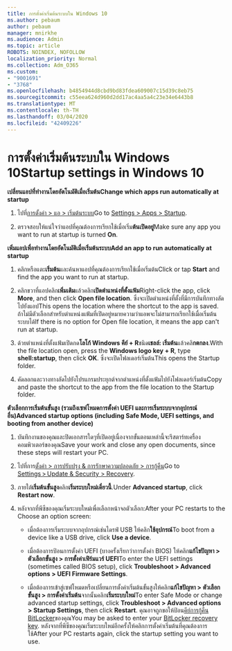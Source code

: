 ```yaml
---
title: การตั้งค่าเริ่มต้นระบบใน Windows 10
ms.author: pebaum
author: pebaum
manager: mnirkhe
ms.audience: Admin
ms.topic: article
ROBOTS: NOINDEX, NOFOLLOW
localization_priority: Normal
ms.collection: Adm_O365
ms.custom:
- "9001691"
- "3768"
ms.openlocfilehash: b4854944d8cbd9bd83fdea609007c15d39c8eb75
ms.sourcegitcommit: c55eea624d960d2dd17ac4aa5a4c23e34e6443b8
ms.translationtype: MT
ms.contentlocale: th-TH
ms.lasthandoff: 03/04/2020
ms.locfileid: "42409226"
---
```

# <a name="startup-settings-in-windows-10"></a><span data-ttu-id="9bd64-102">การตั้งค่าเริ่มต้นระบบใน Windows 10</span><span class="sxs-lookup"><span data-stu-id="9bd64-102">Startup settings in Windows 10</span></span>

<span data-ttu-id="9bd64-103">**เปลี่ยนแอปที่ทำงานโดยอัตโนมัติเมื่อเริ่มต้น**</span><span class="sxs-lookup"><span data-stu-id="9bd64-103">**Change which apps run automatically at startup**</span></span>

1. <span data-ttu-id="9bd64-104">ไปที่[การตั้งค่า > แอ > เริ่มต้นระบบ](ms-settings:startupapps?activationSource=GetHelp)</span><span class="sxs-lookup"><span data-stu-id="9bd64-104">Go to [Settings > Apps > Startup](ms-settings:startupapps?activationSource=GetHelp).</span></span>

2. <span data-ttu-id="9bd64-105">ตรวจสอบให้แน่ใจว่าแอปที่คุณต้องการเรียกใช้เมื่อเริ่ม**ต้นเปิดอยู่**</span><span class="sxs-lookup"><span data-stu-id="9bd64-105">Make sure any app you want to run at startup is turned **On**.</span></span>

<span data-ttu-id="9bd64-106">**เพิ่มแอปเพื่อทำงานโดยอัตโนมัติเมื่อเริ่มต้นระบบ**</span><span class="sxs-lookup"><span data-stu-id="9bd64-106">**Add an app to run automatically at startup**</span></span>

1. <span data-ttu-id="9bd64-107">คลิกหรือแตะ**เริ่มต้น**และค้นหาแอปที่คุณต้องการเรียกใช้เมื่อเริ่มต้น</span><span class="sxs-lookup"><span data-stu-id="9bd64-107">Click or tap **Start** and find the app you want to run at startup.</span></span>

2. <span data-ttu-id="9bd64-108">คลิกขวาที่แอปคลิก**เพิ่มเติม**แล้วคลิก**เปิดตำแหน่งที่ตั้งแฟ้ม**</span><span class="sxs-lookup"><span data-stu-id="9bd64-108">Right-click the app, click **More**, and then click **Open file location**.</span></span> <span data-ttu-id="9bd64-109">ซึ่งจะเปิดตำแหน่งที่ตั้งที่มีการบันทึกทางลัดไปยังแอป</span><span class="sxs-lookup"><span data-stu-id="9bd64-109">This opens the location where the shortcut to the app is saved.</span></span> <span data-ttu-id="9bd64-110">ถ้าไม่มีตัวเลือกสำหรับตำแหน่งแฟ้มที่เปิดอยู่หมายความว่าแอพจะไม่สามารถเรียกใช้เมื่อเริ่มต้นระบบได้</span><span class="sxs-lookup"><span data-stu-id="9bd64-110">If there is no option for Open file location, it means the app can't run at startup.</span></span>

3. <span data-ttu-id="9bd64-111">ด้วยตำแหน่งที่ตั้งแฟ้มเปิดกด**โลโก้ Windows คีย์ + R**ชนิด**เชลล์: เริ่มต้น**แล้วคลิ**กตกลง**.</span><span class="sxs-lookup"><span data-stu-id="9bd64-111">With the file location open, press the **Windows logo key  + R**, type **shell:startup**, then click **OK**.</span></span> <span data-ttu-id="9bd64-112">ซึ่งจะเปิดโฟลเดอร์เริ่มต้น</span><span class="sxs-lookup"><span data-stu-id="9bd64-112">This opens the Startup folder.</span></span>

4. <span data-ttu-id="9bd64-113">คัดลอกและวางทางลัดไปยังโปรแกรมประยุกต์จากตำแหน่งที่ตั้งแฟ้มไปยังโฟลเดอร์เริ่มต้น</span><span class="sxs-lookup"><span data-stu-id="9bd64-113">Copy and paste the shortcut to the app from the file location to the Startup folder.</span></span>

<span data-ttu-id="9bd64-114">**ตัวเลือกการเริ่มต้นขั้นสูง (รวมถึงเซฟโหมดการตั้งค่า UEFI และการเริ่มระบบจากอุปกรณ์อื่น)**</span><span class="sxs-lookup"><span data-stu-id="9bd64-114">**Advanced startup options (including Safe Mode, UEFI settings, and booting from another device)**</span></span>

1. <span data-ttu-id="9bd64-115">บันทึกงานของคุณและปิดเอกสารใดๆที่เปิดอยู่เนื่องจากขั้นตอนเหล่านี้จะรีสตาร์ทเครื่องคอมพิวเตอร์ของคุณ</span><span class="sxs-lookup"><span data-stu-id="9bd64-115">Save your work and close any open documents, since these steps will restart your PC.</span></span>

2. <span data-ttu-id="9bd64-116">ไปที่การ[ตั้งค่า > การปรับปรุง & การรักษาความปลอดภัย > การกู้คืน](ms-settings:recovery?activationSource=GetHelp)</span><span class="sxs-lookup"><span data-stu-id="9bd64-116">Go to [Settings > Update & Security > Recovery](ms-settings:recovery?activationSource=GetHelp).</span></span>

3. <span data-ttu-id="9bd64-117">ภายใต้**เริ่มต้นขั้นสูง**คลิก**เริ่มระบบใหม่เดี๋ยวนี้**.</span><span class="sxs-lookup"><span data-stu-id="9bd64-117">Under **Advanced startup**, click **Restart now**.</span></span> 

4. <span data-ttu-id="9bd64-118">หลังจากที่พีซีของคุณเริ่มระบบใหม่เพื่อเลือกหน้าจอตัวเลือก:</span><span class="sxs-lookup"><span data-stu-id="9bd64-118">After your PC restarts to the Choose an option screen:</span></span>

    - <span data-ttu-id="9bd64-119">เมื่อต้องการเริ่มระบบจากอุปกรณ์เช่นไดรฟ์ USB ให้คลิก**ใช้อุปกรณ์**</span><span class="sxs-lookup"><span data-stu-id="9bd64-119">To boot from a device like a USB drive, click **Use a device**.</span></span>

    - <span data-ttu-id="9bd64-120">เมื่อต้องการป้อนการตั้งค่า UEFI (บางครั้งเรียกว่าการตั้งค่า BIOS) ให้คลิก**แก้ไขปัญหา > ตัวเลือกขั้นสูง > การตั้งค่าเฟิร์มแวร์ UEFI**</span><span class="sxs-lookup"><span data-stu-id="9bd64-120">To enter the UEFI settings (sometimes called BIOS setup), click **Troubleshoot > Advanced options > UEFI Firmware Settings**.</span></span> 

    - <span data-ttu-id="9bd64-121">เมื่อต้องการเข้าสู่เซฟโหมดหรือเปลี่ยนการตั้งค่าเริ่มต้นขั้นสูงให้คลิก**แก้ไขปัญหา > ตัวเลือกขั้นสูง > การตั้งค่าเริ่มต้น**จากนั้นคลิก**เริ่มระบบใหม่**</span><span class="sxs-lookup"><span data-stu-id="9bd64-121">To enter Safe Mode or change advanced startup settings, click **Troubleshoot > Advanced options > Startup Settings**, then click **Restart**.</span></span> <span data-ttu-id="9bd64-122">คุณอาจถูกขอให้ป้อน[คีย์การกู้คืน BitLocker](https://support.microsoft.com/help/4026181/windows-10-find-my-bitlocker-recovery-key)ของคุณ</span><span class="sxs-lookup"><span data-stu-id="9bd64-122">You may be asked to enter your [BitLocker recovery key](https://support.microsoft.com/help/4026181/windows-10-find-my-bitlocker-recovery-key).</span></span> <span data-ttu-id="9bd64-123">หลังจากที่พีซีของคุณเริ่มระบบใหม่อีกครั้งให้คลิกการตั้งค่าเริ่มต้นที่คุณต้องการใช้</span><span class="sxs-lookup"><span data-stu-id="9bd64-123">After your PC restarts again, click the startup setting you want to use.</span></span>